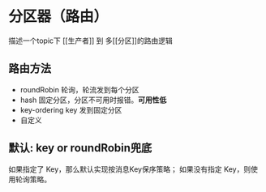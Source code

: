 # 分区器（路由）
描述一个topic下
[[生产者]] 到 多[[分区]]的路由逻辑

## 路由方法
 - roundRobin  轮询，轮流发到每个分区
 - hash 固定分区，分区不可用时报错。**可用性低**
 - key-ordering  key 发到固定分区
 - 自定义

## 默认: key or roundRobin兜底
如果指定了 Key，那么默认实现按消息Key保序策略；
如果没有指定 Key，则使用轮询策略。